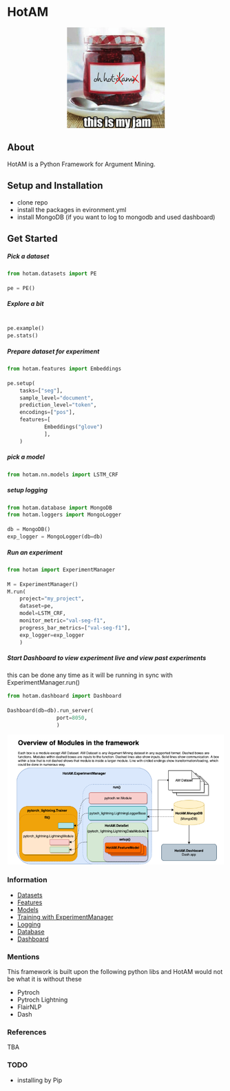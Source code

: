 # HotAM

<p align="center">
  <img src="https://github.com/AxlAlm/HotAM/blob/main/HOTAM_LOGO.png?raw=true" alt="hot jam dam"/>
</p>

## About

HotAM is a Python Framework for Argument Mining.

## Setup and Installation

- clone repo
- install the packages in evironment.yml
- install MongoDB (if you want to log to mongodb and used dashboard)

## Get Started

##### Pick a dataset

```python
from hotam.datasets import PE

pe = PE()
```

##### Explore a bit

```python

pe.example()
pe.stats()
```

##### Prepare dataset for experiment

```python
from hotam.features import Embeddings

pe.setup(
    tasks=["seg"],
    sample_level="document",
    prediction_level="token",	
    encodings=["pos"],
    features=[
    		Embeddings("glove")
    		],
	)
```

##### pick a model

```python
from hotam.nn.models import LSTM_CRF
```

##### setup logging 

```python
from hotam.database import MongoDB
from hotam.loggers import MongoLogger

db = MongoDB()
exp_logger = MongoLogger(db=db)
```

##### Run an experiment

```python
from hotam import ExperimentManager

M = ExperimentManager()
M.run( 
    project="my_project",
    dataset=pe,
    model=LSTM_CRF,
    monitor_metric="val-seg-f1",
    progress_bar_metrics=["val-seg-f1"],
    exp_logger=exp_logger
    )
```

##### Start Dashboard to view experiment live and view past experiments
this can be done any time as it will be running in sync with ExperimentManager.run()

```python
from hotam.dashboard import Dashboard

Dashboard(db=db).run_server(
			    port=8050,
			    )
```

![](https://github.com/AxlAlm/HotAM/blob/main/hotam-modules.png)


### Information

- [Datasets](https://github.com/AxlAlm/HotAM/blob/main/docs/datasets.md)
- [Features](https://github.com/AxlAlm/HotAM/blob/main/docs/features.md)
- [Models](https://github.com/AxlAlm/HotAM/blob/main/docs/models.md)
- [Training with ExperimentManager]()
- [Logging]()
- [Database]()
- [Dashboard]()


### Mentions

This framework is built upon the following python libs and HotAM would not be what it is without these

- Pytroch
- Pytroch Lightning
- FlairNLP
- Dash

### References

TBA


### TODO

- installing by Pip

